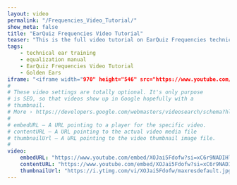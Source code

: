 ```yaml
---
layout: video
permalink: "/Frequencies_Video_Tutorial/"
show_meta: false
title: "EarQuiz Frequencies Video Tutorial"
teaser: "This is the full video tutorial on EarQuiz Frequencies technical ear training software."
tags:
    - technical ear training
    - equalization manual
    - EarQuiz Frequencies Video Tutorial
    - Golden Ears
iframe: "<iframe width="970" height="546" src="https://www.youtube.com/embed/XOJai5Fdofw?si=xC6r9NADIHlG_iyI" title="YouTube video player" frameborder="0" allow="accelerometer; autoplay; clipboard-write; encrypted-media; gyroscope; picture-in-picture; web-share" allowfullscreen></iframe>"
#
# These video settings are totally optional. It's only purpose
# is SEO, so that videos show up in Google hopefully with a 
# thumbnail.
# More › https://developers.google.com/webmasters/videosearch/schema?hl=en&rd=1
#
# embedURL – A URL pointing to a player for the specific video.
# contentURL – A URL pointing to the actual video media file
# thumbnailUrl – A URL pointing to the video thumbnail image file.
#
video:
    embedURL: "https://www.youtube.com/embed/XOJai5Fdofw?si=xC6r9NADIHlG_iyI"
    contentURL: "https://www.youtube.com/embed/XOJai5Fdofw?si=xC6r9NADIHlG_iyI"
    thumbnailUrl: "https://i.ytimg.com/vi/XOJai5Fdofw/maxresdefault.jpg"
---
```

